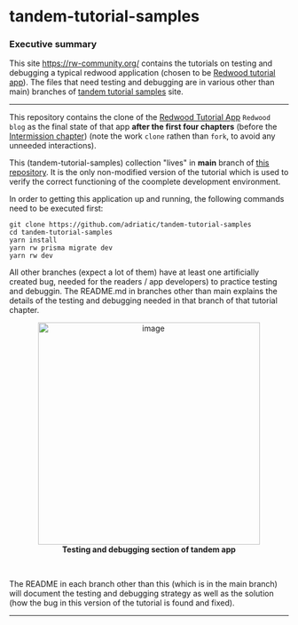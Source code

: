 # tandem-tutorial-samples

### Executive summary

This site https://rw-community.org/ contains the tutorials on testing and debugging a typical redwood application (chosen to be [Redwood tutorial app](https://github.com/redwoodjs/redwood-tutorial#redwood-tutorial-app)). The files that need testing and debugging are in various other than main) branches of [tandem tutorial samples](https://github.com/adriatic/tandem-tutorial-samples) site.

---

This repository contains the clone of the [Redwood Tutorial App](https://github.com/redwoodjs/redwood-tutorial) `Redwood blog` as the final state of that app **after the first four chapters** (before the [Intermission chapter](https://redwoodjs.com/docs/tutorial/intermission)) (note the work `clone` rathen than `fork`, to avoid any unneeded interactions).

This (tandem-tutorial-samples) collection "lives" in **main** branch of [this repository](https://github.com/adriatic/tandem-tutorial-samples). It is the only non-modified version of the tutorial which is used to verify the correct functioning of the coomplete development environment.

In order to getting this application up and running, the following commands need to be executed first:
```
git clone https://github.com/adriatic/tandem-tutorial-samples
cd tandem-tutorial-samples
yarn install
yarn rw prisma migrate dev
yarn rw dev
```

All other branches (expect a lot of them) have at least one artificially created bug, needed for the readers / app developers) to practice testing and debuggin. The README.md in branches other than main explains the details of the testing and debugging needed in that branch of that tutorial chapter.

<p align="center">
<img width="400" alt="image" src="https://user-images.githubusercontent.com/2712405/165872785-5332e5d8-8b43-4f35-b18f-42a7f42ae7c5.png"/>
<br/>
<b>Testing and debugging section of tandem app</b>
</p>
<br/>

The README in each branch other than this (which is in the main branch) will document the testing and debugging strategy as well as the solution (how the bug in this version of the tutorial is found and fixed).

---



